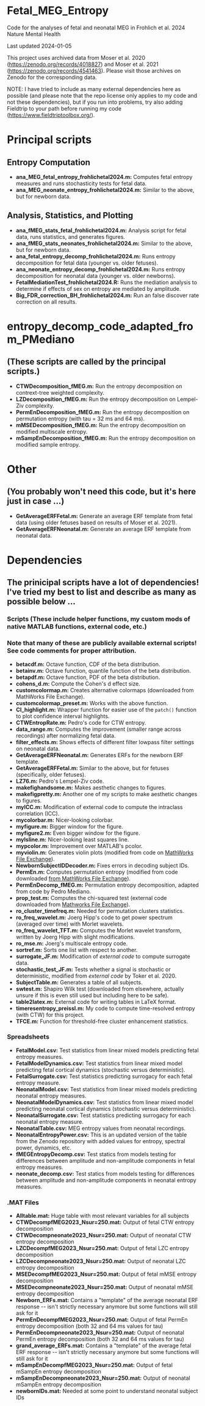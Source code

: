  # Fetal_MEG_Entropy
Code for the analyses of fetal and neonatal MEG in Frohlich et al. 2024 Nature Mental Health

Last updated 2024-01-05

This project uses archived data from Moser et al. 2020 (https://zenodo.org/records/4018827) and Moser et al. 2021 (https://zenodo.org/records/4541463). Please visit those archives on Zenodo for the corresponding data. 

NOTE: I have tried to include as many external dependencies here as possible (and please note that the repo license only applies to my code and not these dependencies), but if you run into problems, try also adding Fieldtrip to your path before running my code (https://www.fieldtriptoolbox.org/). 

# Principal scripts

## Entropy Computation

- **ana_MEG_fetal_entropy_frohlichetal2024.m:** Computes fetal entropy measures and runs stochasticity tests for fetal data.
- **ana_MEG_neonate_entropy_frohlichetal2024.m:** Similar to the above, but for newborn data.

## Analysis, Statistics, and Plotting

- **ana_fMEG_stats_fetal_frohlichetal2024.m:** Analysis script for fetal data, runs statistics, and generates figures.
- **ana_fMEG_stats_neonates_frohlichetal2024.m:** Similar to the above, but for newborn data.
- **ana_fetal_entropy_decomp_frohlichetal2024.m:** Runs entropy decomposition for fetal data (younger vs. older fetuses).
- **ana_neonate_entropy_decomp_frohlichetal2024.m:** Runs entropy decomposition for neonatal data (younger vs. older newborns).
- **FetalMediationTest_frohlichetal2024.R:** Runs the mediation analysis to determine if effects of sex on entropy are mediated by amplitude.
-  **Big_FDR_correction_BH_frohlichetal2024.m:** Run an false discover rate correction on all results.
  
# entropy_decomp_code_adapted_from_PMediano
## (These scripts are called by the principal scripts.) 

- **CTWDecomposition_fMEG.m:** Run the entropy decomposition on contrext-tree weighted complexity.
- **LZDecomposition_fMEG.m:** Run the entropy decomposition on Lempel-Ziv complexity.
- **PermEnDecomposition_fMEG.m:** Run the entropy decomposition on permutation entropy (with tau = 32 ms and 64 ms).
- **mMSEDecomposition_fMEG.m:** Run the entropy decomposition on modified multiscale entropy.
- **mSampEnDecomposition_fMEG.m:** Run the entropy decomposition on modified sample entropy.

# Other
## (You probably won't need this code, but it's here just in case ...)

- **GetAverageERFFetal.m:** Generate an average ERF template from fetal data (using older fetuses based on results of Moser et al. 2021).
- **GetAverageERFNeonatal.m:** Generate an average ERF template from neonatal data. 

# Dependencies
## The prinicipal scripts have a lot of dependencies! I've tried my best to list and describe as many as possible below ... 

### Scripts (These include helper functions, my custom mods of native MATLAB functions, external code, etc.) 
### Note that many of these are publicly available external scripts! See code comments for proper attribution. 

- **betacdf.m:** Octave function, CDF of the beta distribution.
- **betainv.m:** Octave function, quantile function of the beta distribution.
- **betapdf.m:** Octave function, PDF of the beta distribution.
- **cohens_d.m:** Compute the Cohen's d effect size.
- **customcolormap.m:** Creates alternative colormaps (downloaded from MathWorks File Exchange).
- **customcolormap_preset.m:** Works with the above function.
- **CI_highlight.m:** Wrapper function for easier use of the `patch()` function to plot confidence interval highlights.
- **CTWEntropRate.m:** Pedro's code for CTW entropy.
- **data_range.m:** Computes the improvement (smaller range across recordings) after normalizing fetal data.
- **filter_effects.m:** Shows effects of different filter lowpass filter settings on neonatal data. 
- **GetAverageERFNeonatal.m:** Generates ERFs for the newborn ERF template.
- **GetAverageERFFetal.m:** Similar to the above, but for fetuses (specifically, older fetuses).
- **LZ76.m:** Pedro's Lempel-Ziv code.
- **makefighandsome.m:** Makes aesthetic changes to figures.
- **makefigpretty.m:** Another one of my scripts to make aesthetic changes to figures.
- **myICC.m:** Modification of external code to compute the intraclass correlation (ICC).
- **mycolorbar.m:** Nicer-looking colorbar.
- **myfigure.m:** Bigger window for the figure.
- **myfigure2.m:** Even bigger window for the figure.
- **mylsline.m:** Nicer-looking least squares line.
- **mypcolor.m:** Improvement over MATLAB's pcolor.
- **myviolin.m:** Generates violin plots (modified from code on [MathWorks File Exchange](https://de.mathworks.com/matlabcentral/fileexchange/45134-violin-plot)).
- **NewbornSubjectIDDecoder.m:** Fixes errors in decoding subject IDs.
- **PermEn.m:** Computes permutation entropy (modified from code downloaded [from MathWorks File Exchange](https://de.mathworks.com/matlabcentral/fileexchange/37289-permutation-entropy)).
- **PermEnDecomp_fMEG.m:** Permutation entropy decomposition, adapted from code by Pedro Mediano.
- **prop_test.m:** Computes the chi-squared test (external code downloaded from [Mathworks File Exchange](https://de.mathworks.com/matlabcentral/fileexchange/45966-compare-two-proportions-chi-square)). 
- **ro_cluster_timefreq.m:** Needed for permutation clusters statistics.
- **ro_freq_wavelet.m:** Joerg Hipp's code to get power spectrum (averaged over time) with Morlet wavelets.
- **ro_freq_wavelet_TFT.m:** Computes the Morlet wavelet transform, written by Joerg Hipp with slight modifications.
- **ro_mse.m:** Joerg's multiscale entropy code.
- **sortref.m:** Sorts one list with respect to another.
- **surrogate_JF.m:** Modification of *external code* to compute surrogate data.
- **stochastic_test_JF.m:** Tests whether a signal is stochastic or deterministic, modified from *external code* by Toker et al. 2020.
- **SubjectTable.m:** Generates a table of all subjects.
- **swtest.m:** Shapiro Wilk test (downloaded from elsewhere, actually unsure if this is even still used but including here to be safe).
- **table2latex.m:** External code for writing tables in LaTeX format. 
- **timeresentropy_preissl.m:** My code to compute time-resolved entropy (with CTW) for this project. 
- **TFCE.m:** Function for threshold-free cluster enhancement statistics.

### Spreadsheets

- **FetalModel.csv:** Test statistics from linear mixed models predicting fetal entropy measures.
- **FetalModelDynamics.csv:** Test statistics from linear mixed model predicting fetal cortical dynamics (stochastic versus deterministic).
- **FetalSurrogate.csv:** Test statistics predicting surrogacy for each fetal entropy measure. 
- **NeonatalModel.csv:** Test statistics from linear mixed models predicting neonatal entropy measures.
- **NeonatalModelDynamics.csv:** Test statistics from linear mixed model predicting neonatal cortical dynamics (stochastic versus deterministic).
- **NeonatalSurrogate.csv:** Test statistics predicting surrogacy for each neonatal entropy measure. 
- **NeonatalTable.csv:** MEG entropy values from neonatal recordings.
- **NeonatalEntropyPower.csv:** This is an updated version of the table from the Zenodo repository with added values for entropy, spectral power, dynamics, etc.
- **fMEGEntropyDecomp.csv:** Test statics from models testing for differences between amplitude and non-amplitude components in fetal entropy measures.
- **neonate_decomp.csv:** Test statics from models testing for differences between amplitude and non-amplitude components in neonatal entropy measures.
  
### .MAT Files

- **Alltable.mat:** Huge table with most relevant variables for all subjects
- **CTWDecompfMEG2023_Nsur=250.mat:** Output of fetal CTW entropy decomposition
- **CTWDecompneonate2023_Nsur=250.mat:** Output of neonatal CTW entropy decomposition
- **LZCDecompfMEG2023_Nsur=250.mat:** Output of fetal LZC entropy decomposition
- **LZCDecompneonate2023_Nsur=250.mat:** Output of neonatal LZC entropy decomposition
- **MSEDecompfMEG2023_Nsur=250.mat:** Output of fetal mMSE entropy decomposition
- **MSEDecompneonate2023_Nsur=250.mat:** Output of neonatal mMSE entropy decomposition
- **Newborn_ERFs.mat:** Contains a "template" of the average neonatal ERF response -- isn't strictly necessary anymore but some functions will still ask for it
- **PermEnDecompfMEG2023_Nsur=250.mat:** Output of fetal PermEn entropy decomposition (both 32 and 64 ms values for tau)
- **PermEnDecompneonate2023_Nsur=250.mat:** Output of neonatal PermEn entropy decomposition (both 32 and 64 ms values for tau)
- **grand_average_ERFs.mat:**  Contains a "template" of the average fetal ERF response -- isn't strictly necessary anymore but some functions will still ask for it
- **mSampEnDecompfMEG2023_Nsur=250.mat:** Output of fetal mSampEn entropy decomposition
- **mSampEnDecompneonate2023_Nsur=250.mat:** Output of neonatal mSampEn entropy decomposition
- **newbornIDs.mat:** Needed at some point to understand neonatal subject IDs


